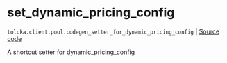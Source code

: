 # set_dynamic_pricing_config
`toloka.client.pool.codegen_setter_for_dynamic_pricing_config` | [Source code](https://github.com/Toloka/toloka-kit/blob/v1.2.3/src/client/pool/__init__.py#L0)

A shortcut setter for dynamic_pricing_config

